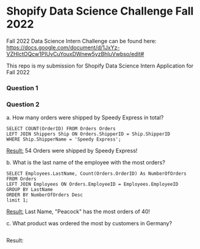 # Shopify Data Science Challenge Fall 2022

Fall 2022 Data Science Intern Challenge can be found here: https://docs.google.com/document/d/1JxYz-VZHIctOQcw1PIUvCuYouxDWnew5yzBhluVwbso/edit#

This repo is my submission for Shopify Data Science Intern Application for Fall 2022


### Question 1




### Question 2
a. How many orders were shipped by Speedy Express in total?
```
SELECT COUNT(OrderID) FROM Orders Orders
LEFT JOIN Shippers Ship ON Orders.ShipperID = Ship.ShipperID
WHERE Ship.ShipperName = 'Speedy Express';
```

[Result:](https://github.com/NishTewari/ShopifyDataScienceChallengeFall2022/blob/main/Shopify%20Data%20Science%20Challenge/Question%202%20-%20Part%201.png) 54 Orders were shipped by Speedy Express!  

b. What is the last name of the employee with the most orders? 
```
SELECT Employees.LastName, Count(Orders.OrderID) As NumberOfOrders FROM Orders
LEFT JOIN Employees ON Orders.EmployeeID = Employees.EmployeeID
GROUP BY LastName
ORDER BY NumberOfOrders Desc
limit 1;
```

[Result:](https://github.com/NishTewari/ShopifyDataScienceChallengeFall2022/blob/main/Shopify%20Data%20Science%20Challenge/Question%202%20-%20Part%202.png) Last Name, "Peacock" has the most orders of 40!

c. What product was ordered the most by customers in Germany?
```

```
Result: 
